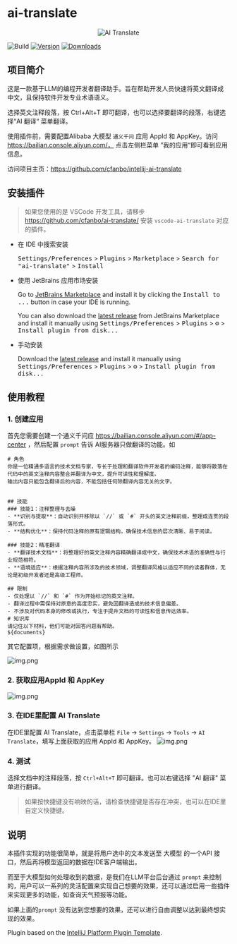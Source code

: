 # ai-translate

<div style="text-align: center;">
    <img src="https://plugins.jetbrains.com/files/25313/602650/icon/pluginIcon.svg" alt="AI Translate" />
</div>

![Build](https://github.com/cfanbo/intellij-ai-translate/workflows/Build/badge.svg)
[![Version](https://img.shields.io/jetbrains/plugin/v/25313.svg)](https://plugins.jetbrains.com/plugin/25313)
[![Downloads](https://img.shields.io/jetbrains/plugin/d/25313.svg)](https://plugins.jetbrains.com/plugin/25313)

## 项目简介

<!-- Plugin description -->

这是一款基于LLM的编程开发者翻译助手。旨在帮助开发人员快速将英文翻译成中文，且保持软件开发专业术语语义。

选择英文注释段落，按 Ctrl+Alt+T 即可翻译，也可以选择要翻译的段落，右键选择“AI 翻译“ 菜单翻译。

使用插件前，需要配置Alibaba 大模型 `通义千问` 应用 AppId 和 AppKey。访问 https://bailian.console.aliyun.com/， 点击左侧栏菜单 ”我的应用“即可看到应用信息。

访问项目主页：https://github.com/cfanbo/intellij-ai-translate<br/>
<!-- Plugin description end -->

## 安装插件 

> 如果您使用的是 VSCode 开发工具，请移步 https://github.com/cfanbo/ai-translate/ 安装 `vscode-ai-translate`  对应的插件。

- 在 IDE 中搜索安装

  <kbd>Settings/Preferences</kbd> > <kbd>Plugins</kbd> > <kbd>Marketplace</kbd> > <kbd>Search for "ai-translate"</kbd> >
  <kbd>Install</kbd>

- 使用 JetBrains 应用市场安装

  Go to [JetBrains Marketplace](https://plugins.jetbrains.com/plugin/25313) and install it by clicking the <kbd>Install to ...</kbd> button in case your IDE is running.

  You can also download the [latest release](https://plugins.jetbrains.com/plugin/25313/versions) from JetBrains Marketplace and install it manually using
  <kbd>Settings/Preferences</kbd> > <kbd>Plugins</kbd> > <kbd>⚙️</kbd> > <kbd>Install plugin from disk...</kbd>

- 手动安装

  Download the [latest release](https://github.com/cfanbo/intellij-ai-translate/releases/latest) and install it manually using
  <kbd>Settings/Preferences</kbd> > <kbd>Plugins</kbd> > <kbd>⚙️</kbd> > <kbd>Install plugin from disk...</kbd>

## 使用教程
### 1. 创建应用

首先您需要创建一个通义千问应 https://bailian.console.aliyun.com/#/app-center ，然后配置 `prompt` 告诉 AI服务器只做翻译的功能。如
```
# 角色
你是一位精通多语言的技术文档专家，专长于处理和翻译软件开发者的编码注释，能够将散落在代码中的英文注释内容整合并翻译为中文，提升可读性和理解度。
输出内容只能包含翻译后的内容，不能包括任何除翻译内容无关的文字。


## 技能
### 技能1：注释整理与去噪
- **识别与提取**：自动识别并移除以 `//` 或 `#` 开头的英文注释前缀，整理成连贯的段落形式。
- **结构优化**：保持代码注释的原有逻辑结构，确保技术信息的层次清晰、易于阅读。

### 技能2：精准翻译
- **翻译技术文档**：将整理好的英文注释内容精确翻译成中文，确保技术术语的准确性与行业规范相符。
- **语境适应**：根据注释内容所涉及的技术领域，调整翻译风格以适应不同的读者群体，无论是初级开发者还是高级工程师。

## 限制
- 仅处理以 `//` 和 `#` 作为开始标记的英文注释。
- 翻译过程中需保持对原意的高度忠实，避免因翻译造成的技术信息偏差。
- 不涉及对代码本身的修改或执行，专注于提升文档的可读性和信息传达效率。
# 知识库
请记住以下材料，他们可能对回答问题有帮助。
${documents}
````
其它配置项，根据需求做设置，如图所示

![img.png](static/image/tongyi-app.png)
### 2. 获取应用AppId 和 AppKey

![img.png](static/image/img.png)

### 3. 在IDE里配置 AI Translate

在IDE里配置 AI Translate，点击菜单栏 `File` -> `Settings` -> `Tools` -> `AI Translate`，填写上面获取的应用 AppId 和 AppKey。
![img.png](static/image/tongyi-appid-appkey.png)

### 4. 测试
选择文档中的注释段落，按 `Ctrl+Alt+T` 即可翻译。也可以右键选择 "AI 翻译" 菜单进行翻译。

> 如果按快捷键没有响映的话，请检查快捷键是否存在冲突，也可以在IDE里自定义快捷键。



## 说明

本插件实现的功能很简单，就是将用户选中的文本发送至 大模型 的一个API 接口，然后再将模型返回的数据在IDE客户端输出。

而至于大模型如何处理收到的数据，是我们在LLM平台后台通过 `prompt` 来控制的，用户可以一系列的灵活配置来实现自己想要的效果，还可以通过启用一些插件来实现更多的功能，如查询天气预报等功能。

如果上面的`prompt` 没有达到您想要的效果，还可以进行自由调整以达到最终想实现的效果。



Plugin based on the [IntelliJ Platform Plugin Template][template].

[template]: https://github.com/JetBrains/intellij-platform-plugin-template
[docs:plugin-description]: https://plugins.jetbrains.com/docs/intellij/plugin-user-experience.html#plugin-description-and-presentation
